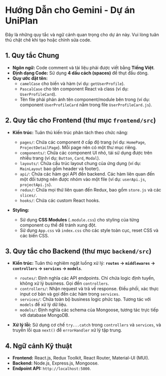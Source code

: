 # Hướng Dẫn cho Gemini - Dự án UniPlan

Đây là những quy tắc và ngữ cảnh quan trọng cho dự án này. Vui lòng tuân thủ chặt chẽ khi tạo hoặc chỉnh sửa code.

## 1. Quy tắc Chung

* **Ngôn ngữ:** Code comment và tài liệu phải được viết bằng **Tiếng Việt**.
* **Định dạng Code:** Sử dụng **4 dấu cách (spaces)** để thụt đầu dòng.
* **Quy ước đặt tên:**
    * `camelCase` cho biến và hàm (ví dụ: `getUserProfile`).
    * `PascalCase` cho tên component React và class (ví dụ: `UserProfileCard`).
    * Tên file phải phản ánh tên component/module bên trong (ví dụ: component `UserProfileCard` nằm trong file `UserProfileCard.js`).

## 2. Quy tắc cho Frontend (thư mục `frontend/src`)

* **Kiến trúc:** Tuân thủ kiến trúc phân tách theo chức năng:
    * `pages/`: Chứa các component ở cấp độ trang (ví dụ: `HomePage`, `ProjectDetailPage`). Mỗi page nên có một thư mục riêng.
    * `components/`: Chứa các component UI nhỏ, tái sử dụng được trên nhiều trang (ví dụ: `Button`, `Card`, `Modal`).
    * `layouts/`: Chứa cấu trúc layout chung của ứng dụng (ví dụ: `MainLayout` bao gồm header và footer).
    * `api/`: Chứa các hàm gọi API đến backend. Các hàm liên quan đến một đối tượng nên được nhóm vào một file (ví dụ: `userApi.js`, `projectApi.js`).
    * `redux/`: Chứa mọi thứ liên quan đến Redux, bao gồm `store.js` và các `slices/`.
    * `hooks/`: Chứa các custom React hooks.

* **Styling:**
    * Sử dụng **CSS Modules** (`.module.css`) cho styling của từng component cụ thể để tránh xung đột.
    * Sử dụng `App.css` và `index.css` cho các style toàn cục, reset CSS và các biến CSS.

## 3. Quy tắc cho Backend (thư mục `backend/src`)

* **Kiến trúc:** Tuân thủ nghiêm ngặt luồng xử lý: **`routes` -> `middlewares` -> `controllers` -> `services` -> `models`**.
    * `routes/`: Định nghĩa các API endpoints. Chỉ chứa logic định tuyến, không xử lý business. Gọi đến `controllers`.
    * `controllers/`: Nhận request và trả về response. Điều phối, xác thực input cơ bản và gọi đến các hàm trong `services`.
    * `services/`: Chứa toàn bộ business logic phức tạp. Tương tác với `models` để xử lý dữ liệu.
    * `models/`: Định nghĩa các schema của Mongoose, tương tác trực tiếp với database MongoDB.

* **Xử lý lỗi:** Sử dụng cơ chế `try...catch` trong `controllers` và `services`, và truyền lỗi qua `next()` để `errorHandler` xử lý tập trung.

## 4. Ngữ cảnh Kỹ thuật

* **Frontend:** React.js, Redux Toolkit, React Router, Material-UI (MUI).
* **Backend:** Node.js, Express.js, Mongoose.
* **Endpoint API:** `http://localhost:5000`.